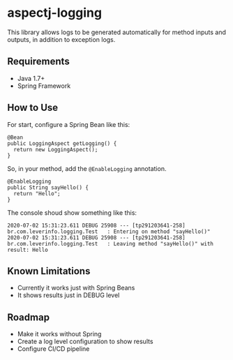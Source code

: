 # aspectj-logging

This library allows logs to be generated automatically for method inputs and outputs, in addition to exception logs.

## Requirements

- Java 1.7+
- Spring Framework

## How to Use

For start, configure a Spring Bean like this:

```
@Bean
public LoggingAspect getLogging() {
  return new LoggingAspect();
}
```

So, in your method, add the `@EnableLogging` annotation.

```
@EnableLogging  
public String sayHello() {
  return "Hello";
}
```

The console shoud show something like this:

```
2020-07-02 15:31:23.611 DEBUG 25908 --- [tp291203641-258] br.com.leverinfo.logging.Test   : Entering on method "sayHello()"
2020-07-02 15:31:23.611 DEBUG 25908 --- [tp291203641-258] br.com.leverinfo.logging.Test   : Leaving method "sayHello()" with result: Hello
```

## Known Limitations

- Currently it works just with Spring Beans
- It shows results just in DEBUG level

## Roadmap

- Make it works without Spring
- Create a log level configuration to show results
- Configure CI/CD pipeline
